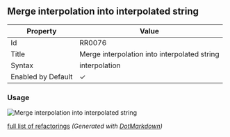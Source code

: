 ## Merge interpolation into interpolated string

| Property           | Value                                        |
| ------------------ | -------------------------------------------- |
| Id                 | RR0076                                       |
| Title              | Merge interpolation into interpolated string |
| Syntax             | interpolation                                |
| Enabled by Default | &#x2713;                                     |

### Usage

![Merge interpolation into interpolated string](../../images/refactorings/MergeInterpolationIntoInterpolatedString.png)

[full list of refactorings](Refactorings.md)
*\(Generated with [DotMarkdown](http://github.com/JosefPihrt/DotMarkdown)\)*
